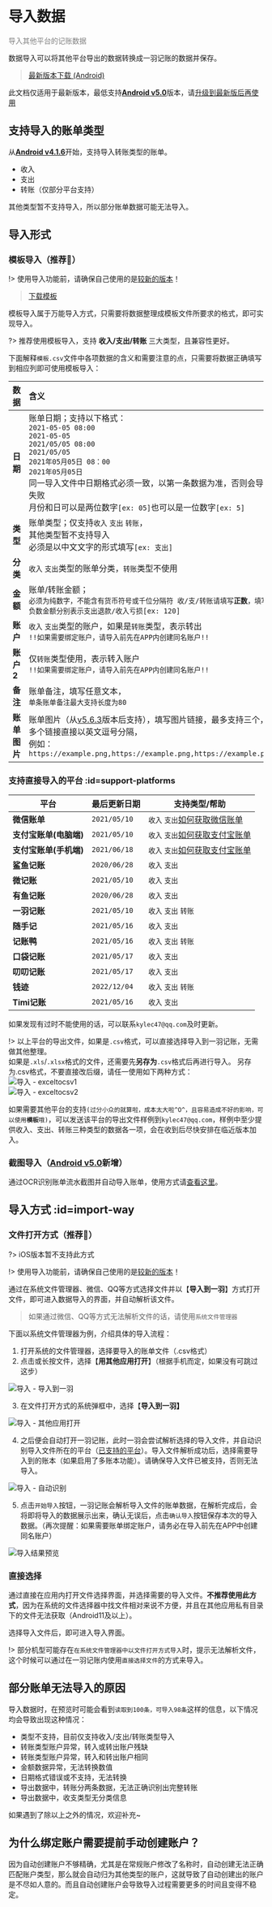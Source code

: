# 导入数据

<font color=gray>导入其他平台的记账数据</font>

数据导入可以将其他平台导出的数据转换成一羽记账的数据并保存。

> [最新版本下载 (Android)](https://www.coolapk.com/apk/kylec.me.lightbookkeeping)

此文档仅适用于最新版本，最低支持[**Android v5.0**](https://www.coolapk.com/apk/kylec.me.lightbookkeeping)版本，请[升级到最新版后再使用](https://www.coolapk.com/apk/kylec.me.lightbookkeeping)

## 支持导入的账单类型

从[**Android v4.1.6**](https://www.coolapk.com/apk/kylec.me.lightbookkeeping)开始，支持导入转账类型的账单。

- 收入
- 支出
- 转账（仅部分平台支持）

其他类型暂不支持导入，所以部分账单数据可能无法导入。

## 导入形式

### 模板导入（推荐🍓）

!> 使用导入功能前，请确保自己使用的是[较新的版本](https://www.coolapk.com/apk/kylec.me.lightbookkeeping)！

> [下载模板](https://www.yiyujizhang.cn/template.csv)

模板导入属于万能导入方式，只需要将数据整理成模板文件所要求的格式，即可实现导入。

?> 推荐使用模板导入，支持 **收入/支出/转账** 三大类型，且兼容性更好。

下面解释`模板.csv`文件中各项数据的含义和需要注意的点，只需要将数据正确填写到相应列即可使用模板导入：

| 数据         | 含义                                                         |
| ------------ | :----------------------------------------------------------- |
| **日期**     | 账单日期；支持以下格式：<br> `2021-05-05 08:00`<br> `2021-05-05`<br> `2021/05/05 08:00`<br>  `2021/05/05`<br>  `2021年05月05日 08：00`<br> `2021年05月05日`<br>同一导入文件中日期格式必须一致，以第一条数据为准，否则会导入失败<br>月份和日可以是两位数字`[ex: 05]`也可以是一位数字`[ex: 5]` |
| **类型**     | 账单类型；仅支持`收入` `支出` `转账`，<br>其他类型暂不支持导入<br>必须是以中文文字的形式填写`[ex: 支出]` |
| **分类**     | `收入` `支出`类型的账单分类，`转账`类型不使用                |
| **金额**     | 账单/转账金额；<br>`必须为纯数字，不能含有货币符号或千位分隔符 收/支/转账请填写`**`正数`**`，填写负数金额分别表示支出退款/收入亏损[ex: 120]` |
| **账户**     | `收入` `支出`类型的账户，如果是`转账`类型，表示转出<br>`!!如果需要绑定账户，请导入前先在APP内创建同名账户!!` |
| **账户2**    | 仅`转账`类型使用，表示转入账户<br>`!!如果需要绑定账户，请导入前先在APP内创建同名账户!!` |
| **备注**     | 账单备注，填写任意文本，<br>`单条账单备注最大支持长度为80`   |
| **账单图片** | 账单图片（从[v5.6.3](https://www.coolapk.com/apk/kylec.me.lightbookkeeping)版本后支持），填写图片链接，最多支持三个，多个链接直接以英文逗号分隔，<br>例如：`https://example.png,https://example.png,https://example.png` |

### 支持直接导入的平台  :id=support-platforms

| 平台                   | 最后更新日期 | 支持类型/帮助                                                |
| ---------------------- | ------------ | ------------------------------------------------------------ |
| **微信账单**           | `2021/05/10` | `收入` `支出`[如何获取微信账单](doc/data-manage/get-wx-bill.md) |
| **支付宝账单(电脑端)** | `2021/05/10` | `收入` `支出`[如何获取支付宝账单](doc/data-manage/get-ali-bill.md#ali-pc) |
| **支付宝账单(手机端)** | `2021/06/18` | `收入` `支出`[如何获取支付宝账单](doc/data-manage/get-ali-bill.md) |
| **鲨鱼记账**           | `2020/06/28` | `收入` `支出`                                                |
| **微记账**             | `2021/05/10` | `收入` `支出`                                                |
| **有鱼记账**           | `2020/06/28` | `收入` `支出`                                                |
| **一羽记账**           | `2021/05/10` | `收入` `支出` `转账`                                         |
| **随手记**             | `2021/05/16` | `收入` `支出`                                                |
| **记账鸭**             | `2021/05/16` | `收入` `支出` `转账`                                         |
| **口袋记账**           | `2021/05/17` | `收入` `支出`                                                |
| **叨叨记账**           | `2021/05/17` | `收入` `支出`                                                |
| **钱迹**               | `2022/12/04` | `收入` `支出` `转账`                                         |
| **Timi记账**           | `2021/05/16` | `收入` `支出`                                                |

如果发现有过时不能使用的话，可以联系`kylec47@qq.com`及时更新。

!> 以上平台的导出文件，如果是`.csv`格式，可以直接选择导入到一羽记账，无需做其他整理。<br>如果是`.xls`/`.xlsx`格式的文件，还需要先**另存为**`.csv`格式后再进行导入。 另存为.csv格式，不要直接改后缀，请任一使用如下两种方式：<br>![导入 - exceltocsv1](https://z3.ax1x.com/2021/06/18/RpwtYj.png)<br>![导入 - exceltocsv2](https://z3.ax1x.com/2021/06/18/Rpwapn.png)

如果需要其他平台的支持`(过分小众的就算啦，成本太大啦^O^，且容易造成不好的影响，可以使用`**`模板`**`哦)`，可以发送该平台的导出文件样例到`kylec47@qq.com`，样例中至少提供收入、支出、转账三种类型的数据各一项，会在收到后尽快安排在临近版本加入。

### 截图导入（[Android v5.0](https://www.coolapk.com/apk/kylec.me.lightbookkeeping)新增）

通过OCR识别账单流水截图并自动导入账单，使用方式请[查看这里](doc/pro/ocr-import.md)。

## 导入方式  :id=import-way

### 文件打开方式（推荐🍓）

?> iOS版本暂不支持此方式

!> 使用导入功能前，请确保自己使用的是[较新的版本](https://www.coolapk.com/apk/kylec.me.lightbookkeeping)！

通过在系统文件管理器、微信、QQ等方式选择文件并以【**导入到一羽**】方式打开文件，即可进入数据导入的界面，并自动解析该文件。

>  如果通过微信、QQ等方式无法解析文件的话，请使用`系统文件管理器`

下面以系统文件管理器为例，介绍具体的导入流程：

1. 打开系统的文件管理器，选择要导入的账单文件（.csv格式）
2. 点击或长按文件，选择【**用其他应用打开**】（根据手机而定，如果没有可跳过这步）

![导入 - 导入到一羽](https://z3.ax1x.com/2021/06/18/Rp0Ivq.jpg)

3. 在文件打开方式的系统弹框中，选择【**导入到一羽】**

![导入 - 其他应用打开](https://z3.ax1x.com/2021/06/18/Rp0tHO.jpg)

4. 之后便会自动打开一羽记账，此时一羽会尝试解析选择的导入文件，并自动识别导入文件所在的平台（[已支持的平台](#support-platforms)）。导入文件解析成功后，选择需要导入到的账本（如果启用了多账本功能）。请确保导入文件已被支持，否则无法导入。

![导入 - 自动识别](https://z3.ax1x.com/2021/06/18/R9S1JK.jpg)

5. 点击`开始导入`按钮，一羽记账会解析导入文件的账单数据，在解析完成后，会将即将导入的数据展示出来，确认无误后，点击`确认导入`按钮保存本次的导入数据。（再次提醒：如果需要账单绑定账户，请务必在导入前先在APP中创建同名账户）

![导入结果预览](https://z3.ax1x.com/2021/09/02/hrHIHA.png)

### 直接选择

通过直接在应用内打开文件选择界面，并选择需要的导入文件。**不推荐使用此方式**，因为在系统的文件选择器中找文件相对来说不方便，并且在其他应用私有目录下的文件无法获取（Android11及以上）。

选择导入文件后，即可进入导入界面。

!> 部分机型可能存在`在系统文件管理器中以文件打开方式导入`时，提示无法解析文件，这个时候可以通过在一羽记账内使用`直接选择文件`的方式来导入。

## 部分账单无法导入的原因

导入数据时，在预览时可能会看到`读取到100条，可导入98条`这样的信息，以下情况均会导致出现这种情况：

- 类型不支持，目前仅支持收入/支出/转账类型导入
- 转账类型账户异常，转入或转出账户残缺
- 转账类型账户异常，转入和转出账户相同
- 金额数据异常，无法转换数值
- 日期格式错误或不支持，无法转换
- 导出数据中，转账分两条数据，无法正确识别出完整转账
- 导出数据中，收支类型无分类信息

如果遇到了除以上之外的情况，欢迎补充~

## 为什么绑定账户需要提前手动创建账户？

因为自动创建账户不够精确，尤其是在常规账户修改了名称时，自动创建无法正确匹配账户类型，那么就会自动归为其他类型的账户，这就导致了自动创建出的账户是不尽如人意的。而且自动创建账户会导致导入过程需要更多的时间且变得不稳定。